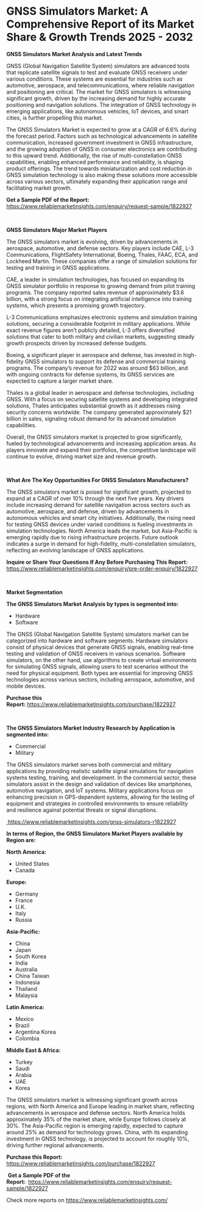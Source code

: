 <p><h1>GNSS Simulators Market: A Comprehensive Report of its Market Share & Growth Trends 2025 - 2032</h1></p><p><strong>GNSS Simulators Market Analysis and Latest Trends</strong></p>
<p><p>GNSS (Global Navigation Satellite System) simulators are advanced tools that replicate satellite signals to test and evaluate GNSS receivers under various conditions. These systems are essential for industries such as automotive, aerospace, and telecommunications, where reliable navigation and positioning are critical. The market for GNSS simulators is witnessing significant growth, driven by the increasing demand for highly accurate positioning and navigation solutions. The integration of GNSS technology in emerging applications, like autonomous vehicles, IoT devices, and smart cities, is further propelling this market.</p><p>The GNSS Simulators Market is expected to grow at a CAGR of 6.6% during the forecast period. Factors such as technological advancements in satellite communication, increased government investment in GNSS infrastructure, and the growing adoption of GNSS in consumer electronics are contributing to this upward trend. Additionally, the rise of multi-constellation GNSS capabilities, enabling enhanced performance and reliability, is shaping product offerings. The trend towards miniaturization and cost reduction in GNSS simulation technology is also making these solutions more accessible across various sectors, ultimately expanding their application range and facilitating market growth.</p></p>
<p><strong>Get a Sample PDF of the Report:&nbsp;</strong> <a href="https://www.reliablemarketinsights.com/enquiry/request-sample/1822927?utm_campaign=2110&utm_medium=2&utm_source=Github&utm_content=ia&utm_term=15022025&utm_id=gnss-simulators">https://www.reliablemarketinsights.com/enquiry/request-sample/1822927</a></p>
<p>&nbsp;</p>
<p><strong>GNSS Simulators Major Market Players</strong></p>
<p><p>The GNSS simulators market is evolving, driven by advancements in aerospace, automotive, and defense sectors. Key players include CAE, L-3 Communications, FlightSafety International, Boeing, Thales, FAAC, ECA, and Lockheed Martin. These companies offer a range of simulation solutions for testing and training in GNSS applications.</p><p>CAE, a leader in simulation technologies, has focused on expanding its GNSS simulator portfolio in response to growing demand from pilot training programs. The company reported sales revenue of approximately $3.6 billion, with a strong focus on integrating artificial intelligence into training systems, which presents a promising growth trajectory.</p><p>L-3 Communications emphasizes electronic systems and simulation training solutions, securing a considerable footprint in military applications. While exact revenue figures aren’t publicly detailed, L-3 offers diversified solutions that cater to both military and civilian markets, suggesting steady growth prospects driven by increased defense budgets.</p><p>Boeing, a significant player in aerospace and defense, has invested in high-fidelity GNSS simulators to support its defense and commercial training programs. The company’s revenue for 2022 was around $63 billion, and with ongoing contracts for defense systems, its GNSS services are expected to capture a larger market share.</p><p>Thales is a global leader in aerospace and defense technologies, including GNSS. With a focus on securing satellite systems and developing integrated solutions, Thales anticipates substantial growth as it addresses rising security concerns worldwide. The company generated approximately $21 billion in sales, signaling robust demand for its advanced simulation capabilities.</p><p>Overall, the GNSS simulators market is projected to grow significantly, fueled by technological advancements and increasing application areas. As players innovate and expand their portfolios, the competitive landscape will continue to evolve, driving market size and revenue growth.</p></p>
<p>&nbsp;</p>
<p><strong>What Are The Key Opportunities For GNSS Simulators Manufacturers?</strong></p>
<p><p>The GNSS simulators market is poised for significant growth, projected to expand at a CAGR of over 10% through the next five years. Key drivers include increasing demand for satellite navigation across sectors such as automotive, aerospace, and defense, driven by advancements in autonomous vehicles and smart city initiatives. Additionally, the rising need for testing GNSS devices under varied conditions is fueling investments in simulation technologies. North America leads the market, but Asia-Pacific is emerging rapidly due to rising infrastructure projects. Future outlook indicates a surge in demand for high-fidelity, multi-constellation simulators, reflecting an evolving landscape of GNSS applications.</p></p>
<p><strong>Inquire or Share Your Questions If Any Before Purchasing This Report:</strong> <a href="https://www.reliablemarketinsights.com/enquiry/pre-order-enquiry/1822927?utm_campaign=2110&utm_medium=2&utm_source=Github&utm_content=ia&utm_term=15022025&utm_id=gnss-simulators">https://www.reliablemarketinsights.com/enquiry/pre-order-enquiry/1822927</a></p>
<p>&nbsp;</p>
<p><strong>Market Segmentation</strong></p>
<p><strong>The GNSS Simulators Market Analysis by types is segmented into:</strong></p>
<p><ul><li>Hardware</li><li>Software</li></ul></p>
<p><p>The GNSS (Global Navigation Satellite System) simulators market can be categorized into hardware and software segments. Hardware simulators consist of physical devices that generate GNSS signals, enabling real-time testing and validation of GNSS receivers in various scenarios. Software simulators, on the other hand, use algorithms to create virtual environments for simulating GNSS signals, allowing users to test scenarios without the need for physical equipment. Both types are essential for improving GNSS technologies across various sectors, including aerospace, automotive, and mobile devices.</p></p>
<p><strong>Purchase this Report:&nbsp;</strong><a href="https://www.reliablemarketinsights.com/purchase/1822927?utm_campaign=2110&utm_medium=2&utm_source=Github&utm_content=ia&utm_term=15022025&utm_id=gnss-simulators">https://www.reliablemarketinsights.com/purchase/1822927</a></p>
<p>&nbsp;</p>
<p><strong>The GNSS Simulators Market Industry Research by Application is segmented into:</strong></p>
<p><ul><li>Commercial</li><li>Military</li></ul></p>
<p><p>The GNSS simulators market serves both commercial and military applications by providing realistic satellite signal simulations for navigation systems testing, training, and development. In the commercial sector, these simulators assist in the design and validation of devices like smartphones, automotive navigation, and IoT systems. Military applications focus on enhancing precision in GPS-dependent systems, allowing for the testing of equipment and strategies in controlled environments to ensure reliability and resilience against potential threats or signal disruptions.</p></p>
<p><a href="https://www.reliablemarketinsights.com/gnss-simulators-r1822927?utm_campaign=2110&utm_medium=2&utm_source=Github&utm_content=ia&utm_term=15022025&utm_id=gnss-simulators">&nbsp;https://www.reliablemarketinsights.com/gnss-simulators-r1822927</a></p>
<p><strong>In terms of Region, the GNSS Simulators Market Players available by Region are:</strong></p>
<p>
    <p> <strong> North America: </strong>
        <ul>
            <li>United States</li>
            <li>Canada</li>
        </ul>
        </p> 
    <p> <strong> Europe: </strong>
        <ul>
            <li>Germany</li>
            <li>France</li>
            <li>U.K.</li>
            <li>Italy</li>
            <li>Russia</li>
        </ul>
        </p> 
    <p> <strong> Asia-Pacific: </strong>
        <ul>
            <li>China</li>
            <li>Japan</li>
            <li>South Korea</li>
            <li>India</li>
            <li>Australia</li>
            <li>China Taiwan</li>
            <li>Indonesia</li>
            <li>Thailand</li>
            <li>Malaysia</li>
        </ul>
        </p> 
    <p> <strong> Latin America: </strong>
        <ul>
            <li>Mexico</li>
            <li>Brazil</li>
            <li>Argentina Korea</li>
            <li>Colombia</li>
        </ul>
        </p> 
    <p> <strong> Middle East & Africa: </strong>
        <ul>
            <li>Turkey</li>
            <li>Saudi</li>
            <li>Arabia</li>
            <li>UAE</li>
            <li>Korea</li>
        </ul>
    </p>
    </p>
<p><p>The GNSS simulators market is witnessing significant growth across regions, with North America and Europe leading in market share, reflecting advancements in aerospace and defense sectors. North America holds approximately 35% of the market share, while Europe follows closely at 30%. The Asia-Pacific region is emerging rapidly, expected to capture around 25% as demand for technology grows. China, with its expanding investment in GNSS technology, is projected to account for roughly 10%, driving further regional advancements.</p></p>
<p><strong>Purchase this Report: </strong><a href="https://www.reliablemarketinsights.com/purchase/1822927?utm_campaign=2110&utm_medium=2&utm_source=Github&utm_content=ia&utm_term=15022025&utm_id=gnss-simulators">https://www.reliablemarketinsights.com/purchase/1822927</a></p>
<p>&nbsp;<strong>Get a Sample PDF of the Report:&nbsp;&nbsp;</strong><a href="https://www.reliablemarketinsights.com/enquiry/request-sample/1822927?utm_campaign=2110&utm_medium=2&utm_source=Github&utm_content=ia&utm_term=15022025&utm_id=gnss-simulators">https://www.reliablemarketinsights.com/enquiry/request-sample/1822927</a></p>
<p><strong></strong></p>
<p>Check more reports on <a href="https://www.reliablemarketinsights.com/?utm_campaign=2110&utm_medium=2&utm_source=Github&utm_content=ia&utm_term=15022025&utm_id=gnss-simulators">https://www.reliablemarketinsights.com/</a></p>